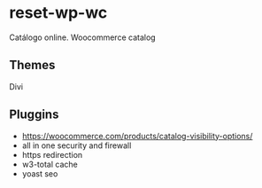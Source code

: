 # reset-wp-wc
Catálogo online. Woocommerce catalog

## Themes
Divi

## Pluggins
* https://woocommerce.com/products/catalog-visibility-options/
* all in one security and firewall
* https redirection
* w3-total cache
* yoast seo

